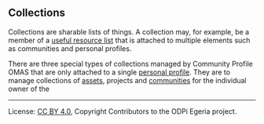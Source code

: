 <!-- SPDX-License-Identifier: CC-BY-4.0 -->
<!-- Copyright Contributors to the ODPi Egeria project. -->

## Collections

Collections are sharable lists of things.  A collection may, for example, be
a member of a [useful resource list](useful-resource.md) that is attached to
multiple elements such as communities and personal profiles.

There are three special types of collections managed by Community Profile OMAS
that are only attached to a single [personal profile](personal-profile.md).
They are to manage collections of [assets](https://egeria-project.org/concepts/asset), projects and [communities](community.md) for the
individual owner of the





----
License: [CC BY 4.0](https://creativecommons.org/licenses/by/4.0/),
Copyright Contributors to the ODPi Egeria project.